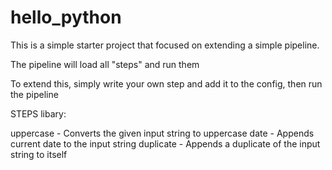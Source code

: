 hello_python
============

This is a simple starter project that focused on extending a simple pipeline.

The pipeline will load all "steps" and run them

To extend this, simply write your own step and add it to the config, then run the pipeline

STEPS libary:

uppercase - Converts the given input string to uppercase
date      - Appends current date to the input string
duplicate - Appends a duplicate of the input string to itself
